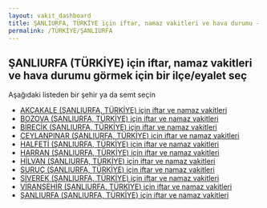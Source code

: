 ```yaml
---
layout: vakit_dashboard
title: ŞANLIURFA, TÜRKİYE için iftar, namaz vakitleri ve hava durumu - ilçe/eyalet seç
permalink: /TÜRKİYE/ŞANLIURFA
---
```


## ŞANLIURFA (TÜRKİYE) için iftar, namaz vakitleri ve hava durumu  görmek için bir ilçe/eyalet seç

Aşağıdaki listeden bir şehir ya da semt seçin

* [AKÇAKALE (ŞANLIURFA, TÜRKİYE) için iftar ve namaz vakitleri](/TÜRKİYE/ŞANLIURFA/AKÇAKALE)
* [BOZOVA (ŞANLIURFA, TÜRKİYE) için iftar ve namaz vakitleri](/TÜRKİYE/ŞANLIURFA/BOZOVA)
* [BİRECİK (ŞANLIURFA, TÜRKİYE) için iftar ve namaz vakitleri](/TÜRKİYE/ŞANLIURFA/BİRECİK)
* [CEYLANPINAR (ŞANLIURFA, TÜRKİYE) için iftar ve namaz vakitleri](/TÜRKİYE/ŞANLIURFA/CEYLANPINAR)
* [HALFETİ (ŞANLIURFA, TÜRKİYE) için iftar ve namaz vakitleri](/TÜRKİYE/ŞANLIURFA/HALFETİ)
* [HARRAN (ŞANLIURFA, TÜRKİYE) için iftar ve namaz vakitleri](/TÜRKİYE/ŞANLIURFA/HARRAN)
* [HİLVAN (ŞANLIURFA, TÜRKİYE) için iftar ve namaz vakitleri](/TÜRKİYE/ŞANLIURFA/HİLVAN)
* [SURUÇ (ŞANLIURFA, TÜRKİYE) için iftar ve namaz vakitleri](/TÜRKİYE/ŞANLIURFA/SURUÇ)
* [SİVEREK (ŞANLIURFA, TÜRKİYE) için iftar ve namaz vakitleri](/TÜRKİYE/ŞANLIURFA/SİVEREK)
* [VİRANŞEHİR (ŞANLIURFA, TÜRKİYE) için iftar ve namaz vakitleri](/TÜRKİYE/ŞANLIURFA/VİRANŞEHİR)
* [ŞANLIURFA (ŞANLIURFA, TÜRKİYE) için iftar ve namaz vakitleri](/TÜRKİYE/ŞANLIURFA/ŞANLIURFA)

<script type="text/javascript">
  var GLOBAL_COUNTRY = 'TÜRKİYE';
  var GLOBAL_CITY = 'ŞANLIURFA';
  var GLOBAL_STATE = 'ŞANLIURFA';
</script>
